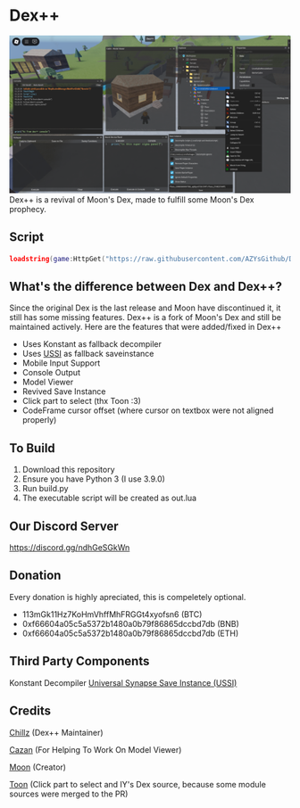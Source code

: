 # Dex++
![PreviewImage](/preview.png)
Dex++ is a revival of Moon's Dex, made to fulfill some Moon's Dex prophecy.

## Script
```lua
loadstring(game:HttpGet("https://raw.githubusercontent.com/AZYsGithub/DexPlusPlus/refs/heads/master/out.lua"))()
```

## What's the difference between Dex and Dex++?
Since the original Dex is the last release and Moon have discontinued it, it still has some missing features.
Dex++ is a fork of Moon's Dex and still be maintained actively.
Here are the features that were added/fixed in Dex++
- Uses Konstant as fallback decompiler
- Uses [USSI](https://github.com/luau/UniversalSynSaveInstance/tree/main) as fallback saveinstance
- Mobile Input Support
- Console Output
- Model Viewer
- Revived Save Instance
- Click part to select (thx Toon :3)
- CodeFrame cursor offset (where cursor on textbox were not aligned properly)

## To Build
1. Download this repository
2. Ensure you have Python 3 (I use 3.9.0)
3. Run build.py
4. The executable script will be created as out.lua

## Our Discord Server
https://discord.gg/ndhGeSGkWn

## Donation
Every donation is highly apreciated, this is compeletely optional.
- 113mGk11Hz7KoHmVhffMhFRGGt4xyofsn6 (BTC)
- 0xf66604a05c5a5372b1480a0b79f86865dccbd7db (BNB)
- 0xf66604a05c5a5372b1480a0b79f86865dccbd7db (ETH)

## Third Party Components
Konstant Decompiler
[Universal Synapse Save Instance (USSI)](https://github.com/luau/UniversalSynSaveInstance)

## Credits
[Chillz](https://github.com/AZYsGithub) (Dex++ Maintainer)

[Cazan](https://github.com/Cazzanos) (For Helping To Work On Model Viewer)

[Moon](https://github.com/LorekeeperZinnia/Dex) (Creator)

[Toon](https://github.com/Toon-arch) (Click part to select and IY's Dex source, because some module sources were merged to the PR)
